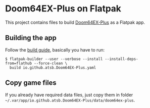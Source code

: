 # Doom64EX-Plus on Flatpak

This project contains files to build [Doom64EX-Plus](https://github.com/atsb/Doom64EX-Plus) as a Flatpak app.

## Building the app
Follow the [build guide](https://docs.flatpak.org/en/latest/building.html), basically you have to run:

```shell
$ flatpak-builder --user --verbose --install --install-deps-from=flathub --force-clean \
  build io.github.atsb.Doom64EX-Plus.yaml
```

## Copy game files
If you already have required data files, just copy them in folder `~/.var/app/io.github.atsb.Doom64EX-Plus/data/doom64ex-plus`.
